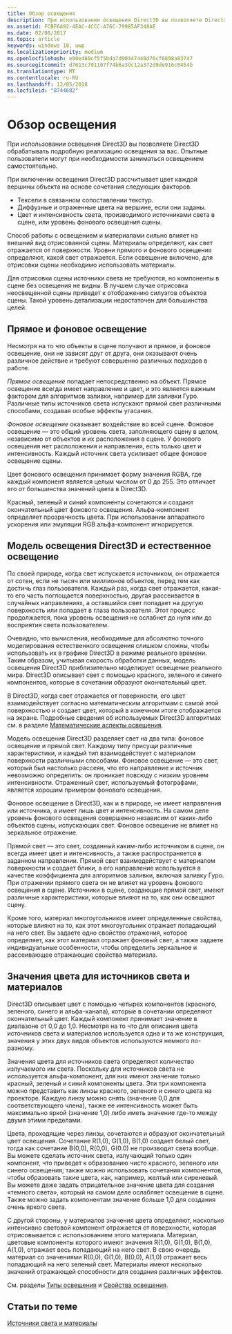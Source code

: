 ```yaml
---
title: Обзор освещения
description: При использовании освещения Direct3D вы позволяете Direct3D обрабатывать подробную реализацию освещения за вас. Опытные пользователи могут при необходимости заниматься освещением самостоятельно.
ms.assetid: FCBF6A92-4EAC-4CCC-A76C-79985AF348AE
ms.date: 02/08/2017
ms.topic: article
keywords: windows 10, uwp
ms.localizationpriority: medium
ms.openlocfilehash: e90e460cf5f5bda7d90447440d76cf6898a83747
ms.sourcegitcommit: d7613c791107f74b6a3dc12a372d9de916c0454b
ms.translationtype: MT
ms.contentlocale: ru-RU
ms.lasthandoff: 12/05/2018
ms.locfileid: "8744682"
---
```

# <a name="lighting-overview"></a>Обзор освещения

При использовании освещения Direct3D вы позволяете Direct3D обрабатывать подробную реализацию освещения за вас. Опытные пользователи могут при необходимости заниматься освещением самостоятельно.

При включении освещения Direct3D рассчитывает цвет каждой вершины объекта на основе сочетания следующих факторов.

-   Тексели в связанном сопоставлении текстур.
-   Диффузные и отраженные цвета на вершине, если они заданы.
-   Цвет и интенсивность света, производимого источниками света в сцене, или уровень фонового освещения сцены.

Способ работы с освещением и материалами сильно влияет на внешний вид отрисованной сцены. Материалы определяют, как свет отражается от поверхности. Уровни прямого и фонового освещения определяют, какой свет отражается. Если освещение включено, для отрисовки сцены необходимо использовать материалы.

Для отрисовки сцены источники света не требуются, но компоненты в сцене без освещения не видны. В лучшем случае отрисовка неосвещенной сцены приведет к отображению силуэтов объектов сцены. Такой уровень детализации недостаточен для большинства целей.

## <a name="span-iddirectlightvsambientlightspanspan-iddirectlightvsambientlightspandirect-light-vs-ambient-light"></a><span id="direct_light_vs._ambient_light"></span><span id="DIRECT_LIGHT_VS._AMBIENT_LIGHT"></span>Прямое и фоновое освещение


Несмотря на то что объекты в сцене получают и прямое, и фоновое освещение, они не зависят друг от друга, они оказывают очень различное действие и требуют совершенно различных подходов в работе.

*Прямое освещение* попадает непосредственно на объект. Прямое освещение всегда имеет направление и цвет, и это является важным фактором для алгоритмов заливки, например для заливки Гуро. Различные типы источников света испускают прямой свет различными способами, создавая особые эффекты угасания.

*Фоновое освещение* оказывает воздействие во всей сцене. Фоновое освещение — это общий уровень света, заполняющего сцену в целом, независимо от объектов и их расположения в сцене. У фонового освещения нет расположения и направления, есть только цвет и интенсивность. Каждый источник света усиливает общее фоновое освещение сцены.

Цвет фонового освещения принимает форму значения RGBA, где каждый компонент является целым числом от 0 до 255. Это отличает его от большинства значений цвета в Direct3D.

Красный, зеленый и синий компоненты сочетаются и создают окончательный цвет фонового освещения. Альфа-компонент определяет прозрачность цвета. При использовании аппаратного ускорения или эмуляции RGB альфа-компонент игнорируется.

## <a name="span-iddirect3dlightmodelvsnaturespanspan-iddirect3dlightmodelvsnaturespandirect3d-light-model-vs-nature"></a><span id="direct3d_light_model_vs._nature"></span><span id="DIRECT3D_LIGHT_MODEL_VS._NATURE"></span>Модель освещения Direct3D и естественное освещение


По своей природе, когда свет испускается источником, он отражается от сотен, если не тысяч или миллионов объектов, перед тем как достичь глаз пользователя. Каждый раз, когда свет отражается, какая-то его часть поглощается поверхностью, другая рассеивается в случайных направлениях, а оставшийся свет попадает на другую поверхность или попадает в глаза пользователя. Этот процесс продолжается, пока уровень освещения не ослабнет до нуля или до восприятия света пользователем.

Очевидно, что вычисления, необходимые для абсолютно точного моделирования естественного освещения слишком сложны, чтобы использовать их в графике Direct3D в режиме реального времени. Таким образом, учитывая скорость обработки данных, модель освещения Direct3D приблизительно моделирует освещение реального мира. Direct3D описывает свет с помощью красного, зеленого и синего компонентов, которые в сочетании образуют окончательный цвет.

В Direct3D, когда свет отражается от поверхности, его цвет взаимодействует согласно математическим алгоритмам с самой этой поверхностью и создает цвет, который в конечном итоге отображается на экране. Подробные сведения об используемых Direct3D алгоритмах см. в разделе [Математические аспекты освещения](mathematics-of-lighting.md).

Модель освещения Direct3D разделяет свет на два типа: фоновое освещение и прямой свет. Каждому типу присущи различные характеристики, и каждый тип взаимодействует с материалом поверхности различными способами. Фоновое освещение — это свет, который был настолько рассеян, что его направление и источник невозможно определить: он проникает повсюду с низким уровнем интенсивности. Отраженный свет, используемый фотографами, является хорошим примером фонового освещения.

Фоновое освещение в Direct3D, как и в природе, не имеет направления или источника, а имеет лишь цвет и интенсивность. На самом деле уровень фонового освещения совершенно независим от каких-либо объектов сцены, испускающих свет. Фоновое освещение не влияет на зеркальное отражение.

Прямой свет — это свет, созданный каким-либо источником в сцене, он всегда имеет цвет и интенсивность, а также распространяется в заданном направлении. Прямой свет взаимодействует с материалом поверхности и создает блики, а его направление используется в качестве коэффициента для алгоритмов заливки, включая заливку Гуро. При отражении прямого света он не влияет на уровень фонового освещения в сцене. Источники в сцене, создающие прямой свет, имеют различные характеристики, которые влияют на то, как они освещают сцену.

Кроме того, материал многоугольников имеет определенные свойства, которые влияют на то, как этот многоугольник отражает попадающий на него свет. Вы задаете одно свойство отражения, которое определяет, как этот материал отражает фоновый свет, а также задаете индивидуальные особенности, чтобы определить зеркальное и рассеивающее отражающие свойства материала.

## <a name="span-idcolorvaluesforlightsandmaterialsspanspan-idcolorvaluesforlightsandmaterialsspanspan-idcolorvaluesforlightsandmaterialsspancolor-values-for-lights-and-materials"></a><span id="Color_Values_for_Lights_and_Materials"></span><span id="color_values_for_lights_and_materials"></span><span id="COLOR_VALUES_FOR_LIGHTS_AND_MATERIALS"></span>Значения цвета для источников света и материалов


Direct3D описывает цвет с помощью четырех компонентов (красного, зеленого, синего и альфа-канала), которые в сочетании определяют окончательный цвет. Каждый компонент принимает значение в диапазоне от 0,0 до 1,0. Несмотря на то что для описания цвета источников света и материалов используется одна и та же конструкция, значения у этих двух видов объектов используются немного по-разному.

Значения цвета для источников света определяют количество излучаемого им света. Поскольку для источников света не используется альфа-компонент, для них имеют значение только красный, зеленый и синий компоненты цвета. Эти три компонента можно представить как линзы красного, зеленого и синего цвета на проекторе. Каждую линзу можно снять (значение 0,0 для соответствующего члена), также ее интенсивность может быть максимально яркой (значение 1,0) либо иметь значение где-то между двумя этими пределами.

Цвета, проходящие через линзы, сочетаются и образуют окончательный цвет освещения. Сочетание R(1,0), G(1,0), B(1,0) создает белый свет, тогда как сочетание B(0,0), R(0,0), G(0.0) не производит света вообще. Вы можете сделать источник света, излучающий только один компонент, что приведет к образованию чисто красного, зеленого или синего освещения; также можно использовать сочетания компонентов, чтобы образовать такие цвета, как, например, желтый или сиреневый. Вы можете даже задать отрицательное значение цвета для создания «темного света», который на самом деле ослабляет освещение в сцене. Также можно задать компонентам значение больше 1,0 для создания очень яркого света.

С другой стороны, у материалов значения цвета определяют, насколько интенсивно световой компонент отражается от поверхности, которая отрисовывается с использованием этого материала. Материал, цветовые компоненты которого имеют значения R(1,0), G(1,0), B(1,0), A(1,0), отражает весь попадающий на него свет. В свою очередь материал со значениями R(0,0), G(1,0), B(0,0), A(1,0) отражает весь попадающий на него зеленый свет. Материалы имеют несколько значений отражающей способности для создания различных эффектов.

См. разделы [Типы освещения](light-types.md) и [Свойства освещения](light-properties.md).

## <a name="span-idrelated-topicsspanrelated-topics"></a><span id="related-topics"></span>Статьи по теме


[Источники света и материалы](lights-and-materials.md)

 

 




